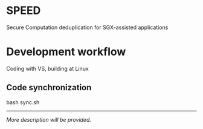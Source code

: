 # SPEED
Secure Computation deduplication for SGX-assisted applications

# Development workflow
Coding with VS, building at Linux
## Code synchronization
bash sync.sh

---
*More description will be provided.*
